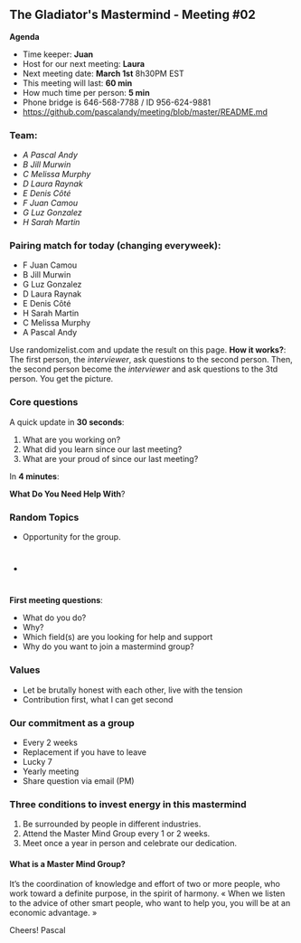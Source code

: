## The Gladiator's Mastermind - Meeting #02

**Agenda**

- Time keeper: **Juan**
- Host for our next meeting: **Laura**
- Next meeting date: **March 1st** 8h30PM EST
- This meeting will last: **60 min**
- How much time per person: **5 min**
- Phone bridge is 646-568-7788 / ID 956-624-9881
- https://github.com/pascalandy/meeting/blob/master/README.md

### Team:

- *A Pascal Andy*
- *B Jill Murwin*
- *C Melissa Murphy*
- *D Laura Raynak*
- *E Denis Côté*
- *F Juan Camou*
- *G Luz Gonzalez*
- *H Sarah Martin*

### Pairing match for today (changing everyweek):

- F Juan Camou
- B Jill Murwin
- G Luz Gonzalez
- D Laura Raynak
- E Denis Côté
- H Sarah Martin
- C Melissa Murphy
- A Pascal Andy

Use randomizelist.com and update the result on this page. **How it works?**: The first person, the *interviewer*, ask questions to the second person. Then, the second person become the *interviewer* and ask questions to the 3td person. You get the picture.

### Core questions

A quick update in **30 seconds**:

1. What are you working on?
2. What did you learn since our last meeting?
3. What are your proud of since our last meeting?

In **4 minutes**:

  **What Do You Need Help With**?

### Random Topics
  
  - Opportunity for the group.
  - #

**First meeting questions**:
  
- What do you do?
- Why?
- Which field(s) are you looking for help and support
- Why do you want to join a mastermind group?

### Values

- Let be brutally honest with each other, live with the tension
- Contribution first, what I can get second

### Our commitment as a group

- Every 2 weeks
- Replacement if you have to leave
- Lucky 7
- Yearly meeting
- Share question via email (PM)

### Three conditions to invest energy in this mastermind

1. Be surrounded by people in different industries.
2. Attend the Master Mind Group every 1 or 2 weeks.
3. Meet once a year in person and celebrate our dedication.

#### What is a Master Mind Group?

It’s the coordination of knowledge and effort of two or more people, who work toward a definite purpose, in the spirit of harmony. « When we listen to the advice of other smart people, who want to help you, you will be at an economic advantage. »

Cheers!
Pascal
